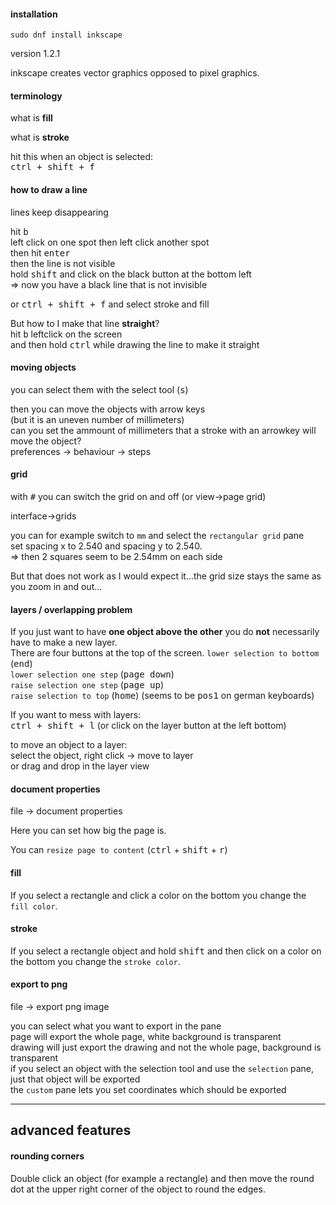 #### installation

```
sudo dnf install inkscape
```

version 1.2.1

inkscape creates vector graphics opposed to pixel graphics.

#### terminology

what is **fill**

what is **stroke**

hit this when an object is selected:\
<kbd>ctrl + shift + f</kbd>

#### how to draw a line

lines keep disappearing

hit <kbd>b</kbd> \
left click on one spot then left click another spot\
then hit <kbd>enter</kbd>\
then the line is not visible\
hold <kbd>shift</kbd> and click on the black button at the bottom left\
=> now you have a black line that is not invisible

or <kbd>ctrl + shift + f</kbd> and select stroke and fill

But how to I make that line **straight**?\
hit <kbd>b</kbd> leftclick on the screen\
and then hold <kbd>ctrl</kbd> while drawing the line to make it straight

#### moving objects

you can select them with the select tool (<kbd>s</kbd>)

then you can move the objects with arrow keys\
(but it is an uneven number of millimeters)\
can you set the ammount of millimeters that a stroke with an arrowkey will move the object?\
preferences -> behaviour -> steps

#### grid

with <kbd>#</kbd> you can switch the grid on and off (or view->page grid)

interface->grids

you can for example switch to `mm` and select the `rectangular grid` pane\
set spacing x to 2.540 and spacing y to 2.540.\
=> then 2 squares seem to be 2.54mm on each side

But that does not work as I would expect it...the grid size stays the same as you zoom in and out...

#### layers / overlapping problem

If you just want to have **one object above the other** you do **not** necessarily have to make a new layer.\
There are four buttons at the top of the screen.
`lower selection to bottom` (<kbd>end</kbd>)\
`lower selection one step` (<kbd>page down</kbd>)\
`raise selection one step` (<kbd>page up</kbd>)\
`raise selection to top` (<kbd>home</kbd>) (seems to be <kbd>pos1</kbd> on german keyboards)

If you want to mess with layers:\
<kbd>ctrl + shift + l</kbd> (or click on the layer button at the left bottom)

to move an object to a layer:\
select the object, right click -> move to layer\
or drag and drop in the layer view



#### document properties

file -> document properties

Here you can set how big the page is.

You can `resize page to content` (<kbd>ctrl</kbd> + <kbd>shift</kbd> + <kbd>r</kbd>)

#### fill

If you select a rectangle and click a color on the bottom you change the `fill color`.

#### stroke

If you select a rectangle object and hold <kbd>shift</kbd> and then click on a color on the bottom you change the `stroke color`.

#### export to png

file -> export png image

you can select what you want to export in the pane\
page will export the whole page, white background is transparent\
drawing will just export the drawing and not the whole page, background is transparent\
if you select an object with the selection tool and use the `selection` pane, just that object will be exported\
the `custom` pane lets you set coordinates which should be exported


***
## advanced features

#### rounding corners

Double click an object (for example a rectangle) and then move the round dot at the upper right corner of the object to round the edges.


